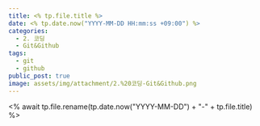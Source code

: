 ```yaml
---
title: <% tp.file.title %>
date: <% tp.date.now("YYYY-MM-DD HH:mm:ss +09:00") %>
categories:
  - 2. 코딩
  - Git&Github
tags:
  - git
  - github
public_post: true
image: assets/img/attachment/2.%20코딩-Git&Github.png
---
```

<% await tp.file.rename(tp.date.now("YYYY-MM-DD") + "-" + tp.file.title) %>